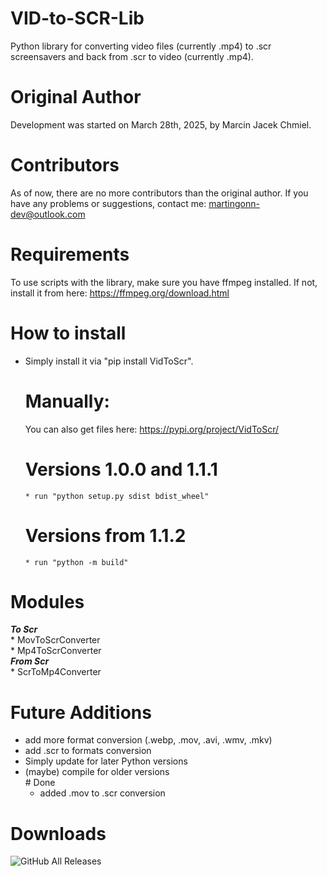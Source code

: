 # VID-to-SCR-Lib
Python library for converting video files (currently .mp4) to .scr screensavers and back from .scr to video (currently .mp4).
# Original Author 
Development was started on March 28th, 2025, by Marcin Jacek Chmiel.
# Contributors 
As of now, there are no more contributors than the original author.
If you have any problems or suggestions, contact me: martingonn-dev@outlook.com
# Requirements
To use scripts with the library, make sure you have ffmpeg installed. If not, install it from here: https://ffmpeg.org/download.html
# How to install
* Simply install it via "pip install VidToScr".
  # Manually:
  You can also get files here: https://pypi.org/project/VidToScr/
    # Versions 1.0.0 and 1.1.1
      * run "python setup.py sdist bdist_wheel"
    # Versions from 1.1.2
      * run "python -m build"
# Modules
  ***To Scr***
    <br>* MovToScrConverter
    <br>* Mp4ToScrConverter
  <br>***From Scr***
    <br>* ScrToMp4Converter

# Future Additions
* add more format conversion (.webp, .mov, .avi, .wmv, .mkv)
* add .scr to formats conversion
* Simply update for later Python versions
* (maybe) compile for older versions
  <br># Done
  * added .mov to .scr conversion
# Downloads
![GitHub All Releases](https://img.shields.io/github/downloads/Martingonn/MP4-to-SCR-lib/total)
